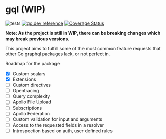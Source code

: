# gql (WIP)

![tests](https://github.com/rigglo/gql/workflows/tests/badge.svg)
[![go.dev reference](https://img.shields.io/badge/go.dev-reference-007d9c?logo=go&logoColor=white)](https://pkg.go.dev/github.com/rigglo/gql)
[![Coverage Status](https://coveralls.io/repos/github/rigglo/gql/badge.svg?branch=master)](https://coveralls.io/github/rigglo/gql?branch=master)

**Note: As the project is still in WIP, there can be breaking changes which may break previous versions.**

This project aims to fulfill some of the most common feature requests that other Go graphql packages lack, or not perfect in.

Roadmap for the package

- [x] Custom scalars
- [x] Extensions
- [ ] Custom directives
- [ ] Opentracing
- [ ] Query complexity
- [ ] Apollo File Upload
- [ ] Subscriptions
- [ ] Apollo Federation
- [ ] Custom validation for input and arguments
- [ ] Access to the requested fields in a resolver
- [ ] Introspection based on auth, user defined rules
